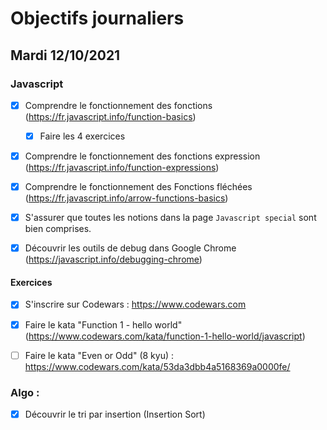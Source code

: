 # Objectifs journaliers

## Mardi 12/10/2021

### Javascript

* [x] Comprendre le fonctionnement des fonctions (https://fr.javascript.info/function-basics)
    * [x] Faire les 4 exercices
* [x] Comprendre le fonctionnement des fonctions expression (https://fr.javascript.info/function-expressions)
* [x] Comprendre le fonctionnement des Fonctions fléchées (https://fr.javascript.info/arrow-functions-basics)
* [x] S'assurer que toutes les notions dans la page `Javascript special` sont bien comprises.
* [x] Découvrir les outils de debug dans Google Chrome (https://javascript.info/debugging-chrome)


#### Exercices

* [x] S'inscrire sur Codewars : https://www.codewars.com
* [x] Faire le kata "Function 1 - hello world" (https://www.codewars.com/kata/function-1-hello-world/javascript)
* [ ] Faire le kata "Even or Odd" (8 kyu) : https://www.codewars.com/kata/53da3dbb4a5168369a0000fe/



### Algo : 

* [x] Découvrir le tri par insertion (Insertion Sort)
